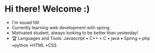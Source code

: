 <h1>Hi there! Welcome :)</h1>

- I'm souad fdil
- Currently learning web development with spring
- Motivated student, always looking to be better than yesterday!
- 🏆 Languages and Tools:
Javascript • C++ • C • java • Spring • php •python •HTML •CSS

           
<!---
souadfdd/souadfdd is a ✨ special ✨ repository because its `README.md` (this file) appears on your GitHub profile.
You can click the Preview link to take a look at your changes.
--->
